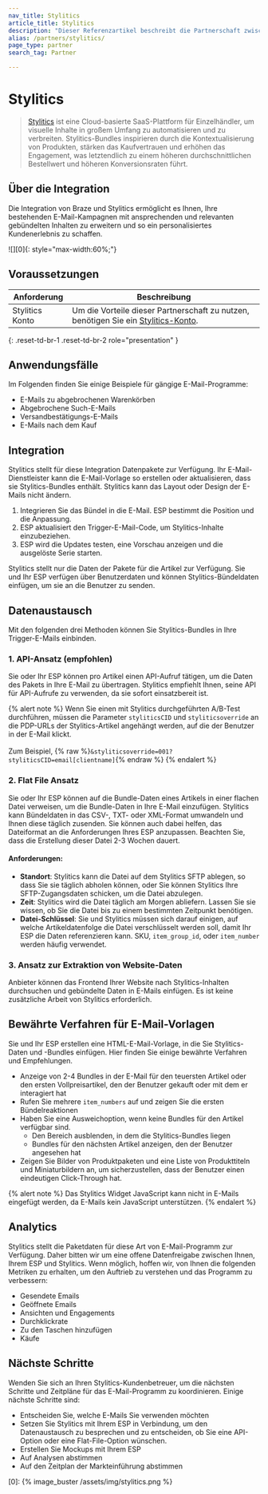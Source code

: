 ```yaml
---
nav_title: Stylitics
article_title: Stylitics
description: "Dieser Referenzartikel beschreibt die Partnerschaft zwischen Braze und Stylitics, einer Cloud-basierten SaaS-Plattform, die es Ihnen ermöglicht, Ihre bestehenden E-Mail-Kampagnen mit ansprechenden und relevanten gebündelten Inhalten zu erweitern und so ein personalisiertes Kundenerlebnis zu schaffen."
alias: /partners/stylitics/
page_type: partner
search_tag: Partner

---
```


# Stylitics

> [Stylitics](https://stylitics.com/) ist eine Cloud-basierte SaaS-Plattform für Einzelhändler, um visuelle Inhalte in großem Umfang zu automatisieren und zu verbreiten. Stylitics-Bundles inspirieren durch die Kontextualisierung von Produkten, stärken das Kaufvertrauen und erhöhen das Engagement, was letztendlich zu einem höheren durchschnittlichen Bestellwert und höheren Konversionsraten führt.



## Über die Integration

Die Integration von Braze und Stylitics ermöglicht es Ihnen, Ihre bestehenden E-Mail-Kampagnen mit ansprechenden und relevanten gebündelten Inhalten zu erweitern und so ein personalisiertes Kundenerlebnis zu schaffen.

![][0]{: style="max-width:60%;"}

## Voraussetzungen

| Anforderung | Beschreibung |
| ----------- | ----------- |
| Stylitics Konto | Um die Vorteile dieser Partnerschaft zu nutzen, benötigen Sie ein [Stylitics-Konto](https://stylitics.com/). |
{: .reset-td-br-1 .reset-td-br-2 role="presentation" }

## Anwendungsfälle

Im Folgenden finden Sie einige Beispiele für gängige E-Mail-Programme:
- E-Mails zu abgebrochenen Warenkörben 
- Abgebrochene Such-E-Mails 
- Versandbestätigungs-E-Mails
- E-Mails nach dem Kauf 

## Integration

Stylitics stellt für diese Integration Datenpakete zur Verfügung. Ihr E-Mail-Dienstleister kann die E-Mail-Vorlage so erstellen oder aktualisieren, dass sie Stylitics-Bundles enthält. Stylitics kann das Layout oder Design der E-Mails nicht ändern. 

1. Integrieren Sie das Bündel in die E-Mail. ESP bestimmt die Position und die Anpassung.
2. ESP aktualisiert den Trigger-E-Mail-Code, um Stylitics-Inhalte einzubeziehen.
3. ESP wird die Updates testen, eine Vorschau anzeigen und die ausgelöste Serie starten. 

Stylitics stellt nur die Daten der Pakete für die Artikel zur Verfügung. Sie und Ihr ESP verfügen über Benutzerdaten und können Stylitics-Bündeldaten einfügen, um sie an die Benutzer zu senden.

## Datenaustausch

Mit den folgenden drei Methoden können Sie Stylitics-Bundles in Ihre Trigger-E-Mails einbinden.

### 1\. API-Ansatz (empfohlen)

Sie oder Ihr ESP können pro Artikel einen API-Aufruf tätigen, um die Daten des Pakets in Ihre E-Mail zu übertragen. Stylitics empfiehlt Ihnen, seine API für API-Aufrufe zu verwenden, da sie sofort einsatzbereit ist.

{% alert note %}
Wenn Sie einen mit Stylitics durchgeführten A/B-Test durchführen, müssen die Parameter `styliticsCID` und `styliticsoverride` an die PDP-URLs der Stylitics-Artikel angehängt werden, auf die der Benutzer in der E-Mail klickt.
<br><br>
Zum Beispiel, {% raw %}`&styliticsoverride=001?styliticsCID=email[clientname]`{% endraw %}
{% endalert %}

### 2\. Flat File Ansatz
Sie oder Ihr ESP können auf die Bundle-Daten eines Artikels in einer flachen Datei verweisen, um die Bundle-Daten in Ihre E-Mail einzufügen. Stylitics kann Bündeldaten in das CSV-, TXT- oder XML-Format umwandeln und Ihnen diese täglich zusenden. Sie können auch dabei helfen, das Dateiformat an die Anforderungen Ihres ESP anzupassen. Beachten Sie, dass die Erstellung dieser Datei 2-3 Wochen dauert.

#### Anforderungen:
- **Standort**: Stylitics kann die Datei auf dem Stylitics SFTP ablegen, so dass Sie sie täglich abholen können, oder Sie können Stylitics Ihre SFTP-Zugangsdaten schicken, um die Datei abzulegen. 
- **Zeit**: Stylitics wird die Datei täglich am Morgen abliefern. Lassen Sie sie wissen, ob Sie die Datei bis zu einem bestimmten Zeitpunkt benötigen. 
- **Datei-Schlüssel**: Sie und Stylitics müssen sich darauf einigen, auf welche Artikeldatenfolge die Datei verschlüsselt werden soll, damit Ihr ESP die Daten referenzieren kann. SKU, `item_group_id`, oder `item_number` werden häufig verwendet. 

### 3\. Ansatz zur Extraktion von Website-Daten
Anbieter können das Frontend Ihrer Website nach Stylitics-Inhalten durchsuchen und gebündelte Daten in E-Mails einfügen. Es ist keine zusätzliche Arbeit von Stylitics erforderlich. 

## Bewährte Verfahren für E-Mail-Vorlagen 

Sie und Ihr ESP erstellen eine HTML-E-Mail-Vorlage, in die Sie Stylitics-Daten und -Bundles einfügen. Hier finden Sie einige bewährte Verfahren und Empfehlungen. 
- Anzeige von 2-4 Bundles in der E-Mail für den teuersten Artikel oder den ersten Vollpreisartikel, den der Benutzer gekauft oder mit dem er interagiert hat 
- Rufen Sie mehrere `item_numbers` auf und zeigen Sie die ersten Bündelreaktionen 
- Haben Sie eine Ausweichoption, wenn keine Bundles für den Artikel verfügbar sind. 
	- Den Bereich ausblenden, in dem die Stylitics-Bundles liegen 
	- Bundles für den nächsten Artikel anzeigen, den der Benutzer angesehen hat 
- Zeigen Sie Bilder von Produktpaketen und eine Liste von Produkttiteln und Miniaturbildern an, um sicherzustellen, dass der Benutzer einen eindeutigen Click-Through hat.

{% alert note %}
Das Stylitics Widget JavaScript kann nicht in E-Mails eingefügt werden, da E-Mails kein JavaScript unterstützen.
{% endalert %}

## Analytics

Stylitics stellt die Paketdaten für diese Art von E-Mail-Programm zur Verfügung. Daher bitten wir um eine offene Datenfreigabe zwischen Ihnen, Ihrem ESP und Stylitics. Wenn möglich, hoffen wir, von Ihnen die folgenden Metriken zu erhalten, um den Auftrieb zu verstehen und das Programm zu verbessern:
- Gesendete Emails 
- Geöffnete Emails 
- Ansichten und Engagements 
- Durchklickrate 
- Zu den Taschen hinzufügen 
- Käufe

## Nächste Schritte 

Wenden Sie sich an Ihren Stylitics-Kundenbetreuer, um die nächsten Schritte und Zeitpläne für das E-Mail-Programm zu koordinieren. Einige nächste Schritte sind: 
- Entscheiden Sie, welche E-Mails Sie verwenden möchten
- Setzen Sie Stylitics mit Ihrem ESP in Verbindung, um den Datenaustausch zu besprechen und zu entscheiden, ob Sie eine API-Option oder eine Flat-File-Option wünschen. 
- Erstellen Sie Mockups mit Ihrem ESP 
- Auf Analysen abstimmen 
- Auf den Zeitplan der Markteinführung abstimmen 


[0]: {% image_buster /assets/img/stylitics.png %}